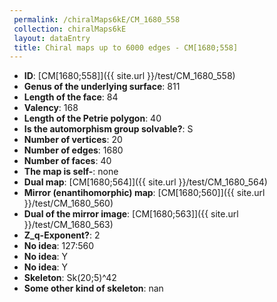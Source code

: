 ```yaml
--- 
 permalink: /chiralMaps6kE/CM_1680_558 
 collection: chiralMaps6kE
 layout: dataEntry
 title: Chiral maps up to 6000 edges - CM[1680;558]
---
```


- **ID**: [CM[1680;558]]({{ site.url }}/test/CM_1680_558)
- **Genus of the underlying surface**: 811
- **Length of the face**: 84
- **Valency**: 168
- **Length of the Petrie polygon**: 40
- **Is the automorphism group solvable?**: S
- **Number of vertices**: 20
- **Number of edges**: 1680
- **Number of faces**: 40
- **The map is self-**: none
- **Dual map**: [CM[1680;564]]({{ site.url }}/test/CM_1680_564)
- **Mirror (enantihomorphic) map**: [CM[1680;560]]({{ site.url }}/test/CM_1680_560)
- **Dual of the mirror image**: [CM[1680;563]]({{ site.url }}/test/CM_1680_563)
- **Z_q-Exponent?**: 2
- **No idea**:  127:560
- **No idea**: Y
- **No idea**: Y
- **Skeleton**: Sk(20;5)^42
- **Some other kind of skeleton**: nan
